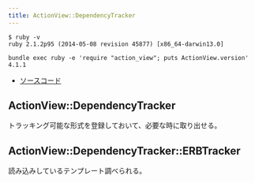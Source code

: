 ```yaml
---
title: ActionView::DependencyTracker
---
```


```
$ ruby -v
ruby 2.1.2p95 (2014-05-08 revision 45877) [x86_64-darwin13.0]
```

```
bundle exec ruby -e 'require "action_view"; puts ActionView.version'
4.1.1
```

* [ソースコード](https://github.com/rails/rails/blob/v4.1.0/actionview/lib/action_view/dependency_tracker.rb)

ActionView::DependencyTracker
--------------------------------------------------------------------------------

トラッキング可能な形式を登録しておいて、必要な時に取り出せる。

ActionView::DependencyTracker::ERBTracker
--------------------------------------------------------------------------------

読み込みしているテンプレート調べられる。
